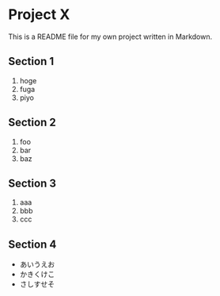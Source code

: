Project X
===

This is a README file for my own project written in Markdown.

Section 1
----

1. hoge
2. fuga
3. piyo

Section 2
----

1. foo
2. bar
3. baz

Section 3
----

1. aaa
2. bbb
3. ccc

Section 4
----

* あいうえお
* かきくけこ
* さしすせそ

